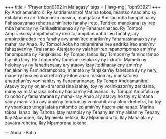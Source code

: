 +++
title = 'Prayer bpn9392 in Malagasy'
tags = ['lang-mg', 'bpn9392']
+++
Ry Andriamanitro ô! Ry Andriamanitro! Marina tokoa, miantso Anao aho sy mitalaho eo an-Tokonanao masina, mangataka Aminao mba hampidina ny Fahasoavanao rehetra amin’ireto fanahy ireto. Tendreo manokana izy ireo mba handray ny Fankasitrahanao sy ny Fahamarinanao.
Ry Tompo! Ampiraiso sy ampifamatory ireo fo, ampifanaraho ireo fanahy, ary ampiredaredao ireo fanahy avy amin’ireo marikin’ny Fahamasinanao sy ny maha’Iray Anao. Ry Tompo! Aoka ho miramirana ireo endrika ireo amin’ny fahazavan’ny Firaisanao. Atanjaho ny valahan’ireo mpanomponao amin’ny fanompoana ny Fanjakanao. 
Ry Tompo, Ianao Ilay Tompon’ny famindrampo tsy hita lany. Ry Tompon’ny famelan-keloka sy ny indrafo! Mamelà ny helokay sy ny fahadisoanay ary ataovy izay itodihanay eny amin’ny fanjakan’ny Famindramponao, miantso ny fanjakan’ny fahefana sy ny hery, manetry tena eo anatrehan’ny Fitoeranao masina ary mankatò eo anatrehan’ny voninahitry ny Fanamarinanao.
Ry Tompo Andriamanitra! Ataovy toy ny onjan-dranomasina izahay, toy ny voninkazon’ny zaridaina, miray sy mifanaraka noho ny hasoan’ny Fitiavanao.
Ry Tompo! Ampifalio ny fo noho ny famantarana ny maha-Iray Anao ary ataovy ho toy ny kintana samy mamiratra avy amin’ny tendron’ny voninahitra ny olon-drehetra, ho toy ny voankazo tonga lafatra mitombo eo amin’ny hazom-piainanao.
Marina tokoa, Ianao Ilay Tsitoha, Izay mampisy ny Tenany amin’ny alalan’ny Tenany, Ilay Mpanome, Ilay Mpamela heloka, Ilay Mpamindra fo, Ilay Mahalala ny zavatra rehetra, Ilay Mpamorona tokana.

-- Abdu'l-Bahá

